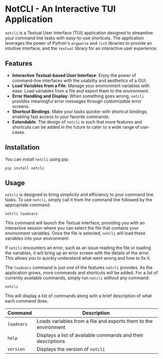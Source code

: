 # NotCLI - An Interactive TUI Application

`notcli` is a Textual User Interface (TUI) application designed to streamline your command line tasks with easy-to-use shortcuts. The application leverages the power of Python's `argparse` and `rich` libraries to provide an intuitive interface, and the `textual` library for an interactive user experience.

## Features

- **Interactive Textual-based User Interface**: Enjoy the power of command-line interfaces with the usability and aesthetics of a GUI.
- **Load Variables from a File**: Manage your environment variables with ease. Load variables from a file and export them to the environment.
- **Error Handling and Display**: When something goes wrong, `notcli` provides meaningful error messages through customizable error screens.
- **Shortcut Bindings**: Make your tasks quicker with shortcut bindings, enabling fast access to your favorite commands.
- **Extendable**: The design of `notcli` is such that more features and shortcuts can be added in the future to cater to a wide range of use-cases.

## Installation

You can install `notcli` using pip:

```shell
pip install notcli
```

## Usage

`notcli` is designed to bring simplicity and efficiency to your command line tasks. To use `notcli`, simply call it from the command line followed by the appropriate command:

```shell
notcli loadvars
```

This command will launch the Textual interface, providing you with an interactive session where you can select the file that contains your environment variables. Once the file is selected, `notcli` will load these variables into your environment.

If `notcli` encounters an error, such as an issue reading the file or loading the variables, it will bring up an error screen with the details of the error. This allows you to quickly understand what went wrong and how to fix it.

The `loadvars` command is just one of the features `notcli` provides. As the application grows, more commands and shortcuts will be added. For a list of currently available commands, simply run `notcli` without any command:

```shell
notcli
```

This will display a list of commands along with a brief description of what each command does.

| Command    | Description                                                     |
|------------|-----------------------------------------------------------------|
| `loadvars` | Loads variables from a file and exports them to the environment |
| `help`     | Displays a list of available commands and their descriptions    |
| `version`  | Displays the version of `notcli`                                |